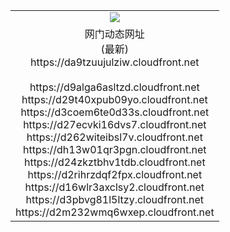﻿<table>
  <tr></tr>
  <tr><td colspan=2 align=center><img src="https://da9tzuujulziw.cloudfront.net/Up/oGate.jpg" /></td></tr>
  <tr><td colspan=2 align=center>网门动态网址<br/>(最新)
<br>https://da9tzuujulziw.cloudfront.net
<br/>
<br>https://d9alga6asltzd.cloudfront.net
<br>https://d29t40xpub09yo.cloudfront.net
<br>https://d3coem6te0d33s.cloudfront.net
<br>https://d27ecvki16dvs7.cloudfront.net
<br>https://d262witeibsl7v.cloudfront.net
<br>https://dh13w01qr3pgn.cloudfront.net
<br>https://d24zkztbhv1tdb.cloudfront.net
<br>https://d2rihrzdqf2fpx.cloudfront.net
<br>https://d16wlr3axclsy2.cloudfront.net
<br>https://d3pbvg81l5ltzy.cloudfront.net
<br>https://d2m232wmq6wxep.cloudfront.net
    </td>
  </tr>
</table>
